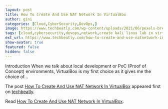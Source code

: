```yaml
---
layout: post
title: How To Create And Use NAT Network In VirtualBox
author: gini
categories: [Cloud,CyberSecurity,DevOps,]
image: https://www.techbeatly.com/wp-content/uploads/2021/06/pexels-brett-sayles-2881233-1024x681.jpg
tags: [cloud,cybersecurity,devops,network,create kali linux lab in virtualbox,how to create virtualbox nat network,how to do penetration testing in virtualbox,penetration test,virtualbox lab with kali linux,virtualbox nat network,what is nat network in virtualbox,]
ext_url: https://www.techbeatly.com/how-to-create-and-use-natnetwork-in-virtualbox/
show-avatar: true
featured: false
hidden: false
---
```


<p>Introduction When we talk about local development or PoC (Proof of Concept) environments, VirtualBox is my first choice as it gives me the choice of&#46;&#46;&#46;</p>
<p>The post <a href="https://www.techbeatly.com/how-to-create-and-use-natnetwork-in-virtualbox/">How To Create And Use NAT Network In VirtualBox</a> appeared first on <a href="https://www.techbeatly.com">techbeatly</a>.</p>

Read [How To Create And Use NAT Network In VirtualBox](https://www.techbeatly.com/how-to-create-and-use-natnetwork-in-virtualbox/).
